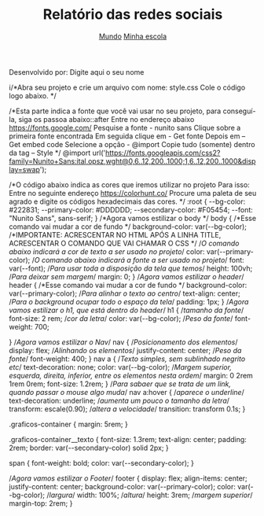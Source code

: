 <!DOCTYPE html>
<!--Idioma do projeto=lingua portuguesa-->
<html lang="pt-br">
<head>
    <meta charset="UTF-8">
    <meta name="viewport" content="width=device-width, initial-scale=1.0">
    <!--Título para o Terceiro trimestre-->
    <title>Redes Sociais</title>
    <link rel="stylesheet" href="style.css">
</head>
<body>
    <!--Vamos dividir conteúdo em três partes: cabeçalho, usando a tag <header>;
    Conteúdo principal, usando a tag <main>;
    Rodapé, usando a tag <footer>.
    O código ficará da seguinte forma:-->
    <header>
        <!--No cabeçalho da página, incluiremos um título <h1> chamado Relatório das redes sociais.-->
        <h1>Relatório das redes sociais</h1><!--h1-Texto grande-->
        <!--Para isso, utilizaremos a tag <nav>, que cria um menu de navegação-->
        <nav>
            <!--E a tag <a>, que cria links de navegação-->
            <a href="index.html">Mundo</a>
            <a href="#">Minha escola</a>
        </nav>
    </header>
    <!--Agora, trabalharemos na tag <main>, criando uma estrutura para conseguir posicionar nossos gráficos. Começaremos incluindo nessa tag
uma classe chamada graficos-section (seção de gráficos).
Dentro da tag <main>, criaremos uma seção que terá um id graficos-container e uma classe também chamada graficos-conteiner-->
    <main class="graficos-section">
        <section id="graficos-container" class="graficos-container">
        <!--crie os gráficos aqui-->          
        </section>
    </main>
    <!--Por fim, vamos modificar o rodapé.
    Adiciona-se apenas uma tag de parágrafo (footer) que informa quem está desenvolvendo a página.-->
    <footer>
        <p>Desenvolvido por: Digite aqui o seu nome</p>
    </footer>
    <script type="module" src="graficos/informacoesglobais.js"></script>    
</body>
</html>


</body>
</html>

i/*Abra seu projeto e crie um arquivo com nome: style.css
Cole o código logo abaixo. */


/*Esta parte indica a fonte que você vai usar no seu projeto, para conseguí-la, siga os passoa abaixo::after
Entre no endereço abaixo
https://fonts.google.com/
Pesquise a fonte - nunito sans
Clique sobre a primeira fonte encontrada
Em seguida clique em - Get fonte
Depois em – Get embed code
Selecione a opção - @import
Copie tudo (somente) dentro da tag – Style
 */
 @import url('https://fonts.googleapis.com/css2?family=Nunito+Sans:ital,opsz,wght@0,6..12,200..1000;1,6..12,200..1000&display=swap');


 /*O código abaixo indica as cores que iremos utilizar no projeto
 Para isso:
 Entre no seguinte endereço https://colorhunt.co/
 Procure uma paleta de seu agrado e digite os códigos hexadecimais das cores.
 */
 :root {
     --bg-color: #222831;
     --primary-color: #DDDDDD;
     --secondary-color: #F05454;
     --font: "Nunito Sans", sans-serif;
 }
 /*Agora vamos estilizar o body
 */
 body {
     /*Esse comando vai mudar a cor de fundo */
     background-color: var(--bg-color);
     /*IMPORTANTE: ACRESCENTAR NO HTML APÓS A LINHA TITLE, ACRESCENTAR O COMANDO QUE VAI CHAMAR O CSS
     <link rel="stylesheet" href="style.css"> */
     /*O comando abaixo indicará a cor de texto a ser usado no projeto*/
     color: var(--primary-color);
     /*O comando abaixo indicará a fonte a ser usado no projeto*/
     font: var(--font);
     /*Para usar toda a disposição da tela que temos*/
     height: 100vh;
     /*Para deixar sem margem*/
     margin: 0;
 }
 /*Agora vamos estilizar o header*/
 header {
    /*Esse comando vai mudar a cor de fundo */
    background-color: var(--primary-color);
    /*Para alinhar o texto ao centro*/
    text-align: center;
     /*Para o background ocupar todo o espaço da tela*/
     padding: 1px;
}
/*Agora vamos estilizar o h1, que está dentro do header*/
h1 {
    /*tamanho da fonte*/
    font-size: 2 rem;
    /*cor da letra*/
    color: var(--bg-color);
    /*Peso da fonte*/
    font-weight: 700;


}
/*Agora vamos estilizar o Nav*/
nav {
    /*Posicionamento dos elementos*/
    display: flex;
    /*Alinhando os elementos*/
    justify-content: center;
    /*Peso da fonte*/
    font-weight: 400;
}
nav a {
    /*Texto simples, sem sublinhado negrito etc*/
    text-decoration: none;
    color: var(--bg-color);
    /*Margem superior, esquerda, direita, inferior, entre os elementos nesta ordem*/
    margin: 0 2rem 1rem 0rem;
    font-size: 1.2rem;
}
/*Para sabaer que se trata de um link, quando passar o mouse algo muda*/
nav a:hover {
    /*aparece o underline*/
    text-decoration: underline;
    /*aumenta um pouco o tamanho da letra*/
    transform: escale(0.90);
    /*altera a velocidade*/
    transition: transform 0.1s;
}


.graficos-container {
    margin: 5rem;
}


.graficos-container__texto {
    font-size: 1.3rem;
    text-align: center;
    padding: 2rem;
    border: var(--secondary-color) solid 2px;
}


span {
    font-weight: bold;
    color: var(--secondary-color);
}






/*Agora vamos estilizar o Footer*/
footer {
    display: flex;
    align-items: center;
    justify-content: center;
    background-color: var(--primary-color);
    color: var(--bg-color);
    /*largura*/
    width: 100%;
    /*altura*/
    height: 3rem;
    /*margem superior*/
    margin-top: 2rem;
}

